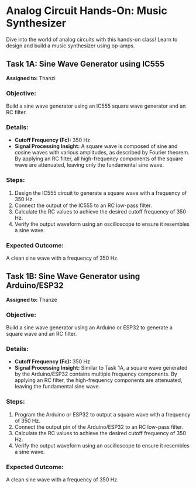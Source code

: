 # Analog Circuit Hands-On: Music Synthesizer

Dive into the world of analog circuits with this hands-on class! Learn to design and build a music synthesizer using op-amps.

## Task 1A: Sine Wave Generator using IC555

**Assigned to:** Thanzi

### Objective:
Build a sine wave generator using an IC555 square wave generator and an RC filter.

### Details:
- **Cutoff Frequency (Fc):** 350 Hz
- **Signal Processing Insight:**
    A square wave is composed of sine and cosine waves with various amplitudes, as described by Fourier theorem. By applying an RC filter, all high-frequency components of the square wave are attenuated, leaving only the fundamental sine wave.

### Steps:
1. Design the IC555 circuit to generate a square wave with a frequency of 350 Hz.
2. Connect the output of the IC555 to an RC low-pass filter.
3. Calculate the RC values to achieve the desired cutoff frequency of 350 Hz.
4. Verify the output waveform using an oscilloscope to ensure it resembles a sine wave.

### Expected Outcome:
A clean sine wave with a frequency of 350 Hz.


## Task 1B: Sine Wave Generator using Arduino/ESP32

**Assigned to:** Thanze

### Objective:
Build a sine wave generator using an Arduino or ESP32 to generate a square wave and an RC filter.

### Details:
- **Cutoff Frequency (Fc):** 350 Hz
- **Signal Processing Insight:**
    Similar to Task 1A, a square wave generated by the Arduino/ESP32 contains multiple frequency components. By applying an RC filter, the high-frequency components are attenuated, leaving the fundamental sine wave.

### Steps:
1. Program the Arduino or ESP32 to output a square wave with a frequency of 350 Hz.
2. Connect the output pin of the Arduino/ESP32 to an RC low-pass filter.
3. Calculate the RC values to achieve the desired cutoff frequency of 350 Hz.
4. Verify the output waveform using an oscilloscope to ensure it resembles a sine wave.

### Expected Outcome:
A clean sine wave with a frequency of 350 Hz.
